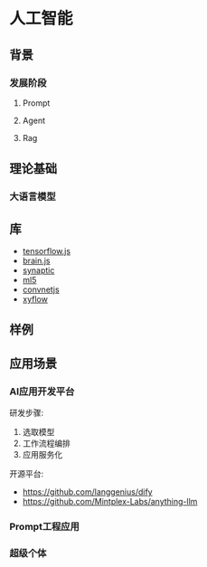 # 人工智能

## 背景

### 发展阶段

1. Prompt

2. Agent

3. Rag

## 理论基础

### 大语言模型

## 库

- [tensorflow.js](https://github.com/tensorflow/tfjs)
- [brain.js](https://github.com/BrainJS/brain.js/)
- [synaptic](https://github.com/cazala/synaptic)
- [ml5](https://github.com/ml5js/ml5-library)
- [convnetjs](https://github.com/karpathy/convnetjs)
- [xyflow](https://github.com/xyflow/xyflow)

## 样例

## 应用场景

### AI应用开发平台

研发步骤:

1. 选取模型
2. 工作流程编排
3. 应用服务化

开源平台:

- <https://github.com/langgenius/dify>
- <https://github.com/Mintplex-Labs/anything-llm>

### Prompt工程应用

### 超级个体


